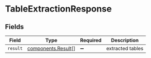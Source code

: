 # TableExtractionResponse


## Fields

| Field                                                    | Type                                                     | Required                                                 | Description                                              |
| -------------------------------------------------------- | -------------------------------------------------------- | -------------------------------------------------------- | -------------------------------------------------------- |
| `result`                                                 | [components.Result](../../models/components/result.md)[] | :heavy_minus_sign:                                       | extracted tables                                         |